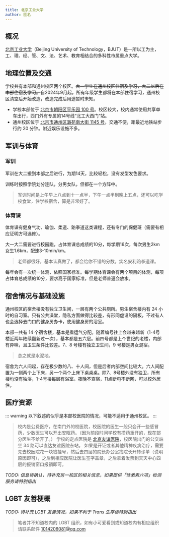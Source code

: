```yaml
---
title: 北京工业大学
author: 匿名
---
```


## 概况

[北京工业大学](https://www.bjut.edu.cn)（Beijing University of Technology，BJUT）是一所以工为主，工、理、经、管、文、法、艺术、教育相结合的多科性市属重点大学。

## 地理位置及交通

学校共有本部和通州校区两个校区。~~大一学生在通州校区住宿及学习，大二以后在本部住宿及学习。~~自2024年9月起，所有年级学生都将在本部住宿学习，通州校区清空后开始改造，改造完成后用途暂时未知。

- 学校本部位于 [北京市朝阳区平乐园 100 号](https://amap.com/place/B000A7CYR4)。校区较大，校内通常使用共享单车出行，西门外有专属的14号线“北工大西门”站。
- 通州校区位于 [北京市通州区潞苑南大街 1145 号](https://amap.com/place/B000A7P0Q2)，交通不便，距最近地铁站步行约 20 分钟。附近娱乐设施不多。

## 军训与体育

### 军训

军训在大二搬到本部之后进行，为期14天，比较轻松，没有发型发色要求。

训练时按照学院划分连队，分男女队，但都在一个方阵中。

> 军训时间是上午早上八点到十一点半，下午一点半到晚上五点，还可以吃学校食堂，住学校宿舍，算是非常好了。

### 体育课

体育课有健身气功、瑜伽、柔道、跆拳道这类课程，还有专门的保健班（需要有相应证明方可选修）。

大一大二需要进行校园跑，占体育课总成绩的10分，每学期16次，每次男生2km女生1.6km，配速3-10min/km。

> 老师都很好，基本认真做了，都会给你不错的分数。实名安利跆拳道课。

每年会有一次统一体测，依照国家标准。每学期体育课会有两个项目的体测，每项占体育总成绩的10分，要求高于国家标准，但是老师普遍会放水。

## 宿舍情况与基础设施

通州校区的宿舍楼没有独立卫生间，一层有两个公共厕所。男生宿舍楼内有 24 小时的自习室。只有公共澡堂，隐私方面做得比较差，有形同虚设的隔板，不过有人也会选择去门口的健身房办卡，使用健身房的浴室。

本部一共有 14 个宿舍楼，基本是看运气分配。随着编号往上会越来越新（1-4号楼近两年陆续翻新过一次），基本都是五六层。前四号都是上个世纪的老楼，内部有异味，且卫生条件比较差。7、8 号楼有独立卫生间，9 号楼是男女混宿。

> 总之就是水泥地。

宿舍为六人间起，存在极少数的八、十人间，但是后者内部空间比较大。六人间配置为一侧两个上下床，另一个两个上床下桌桌桌。除7、8号楼外没有独卫，所有楼均没有独浴，1-4号楼每层有浴室。夜晚不查宿，11点断电不断网，可以校外居住。

## 医疗资源

::: warning
以下叙述的似乎是本部校医院的情况，可能不适用于通州校区。
:::

<!--这是在说哪个校区？本部校医院在学校最北侧，而通州校区附近没有 34 路公交-->

> 校内是公费医疗，在南门外的校医院，校医院的医生一般只会开一些感冒药，少数医生可以开出安眠药。（因为前段时间学校有攒药重开的，现在部分医生不给开了。）
> 学校的定点医院是 [北京友谊医院](https://amap.com/place/B000A11DA0)，校医院出门的公交站坐 34 路可以直达友谊医院东站。
> 如果是开证或者其他精神疾病治疗，需要先去校医院花一块钱挂号，然后去四层的院长办公室找院长开转诊单（说明原因即可），之后到相应医院让医生签字盖章，之后拿着发票到天天中心四层的报销窗口报销即可。

_TODO: 信息待确认，待补充另一校区的相关信息，如果提供「性激素六项」检测服务请特别指出_

## LGBT 友善梗概

_TODO: 待补充 LGBT 友善情况，如果不利于 Trans 生存请特别指出_

> 笔者并不知道校内的 LGBT 组织，如有小可爱看到或知道校内有相应组织 请联系邮件 <1014206081@qq.com>
